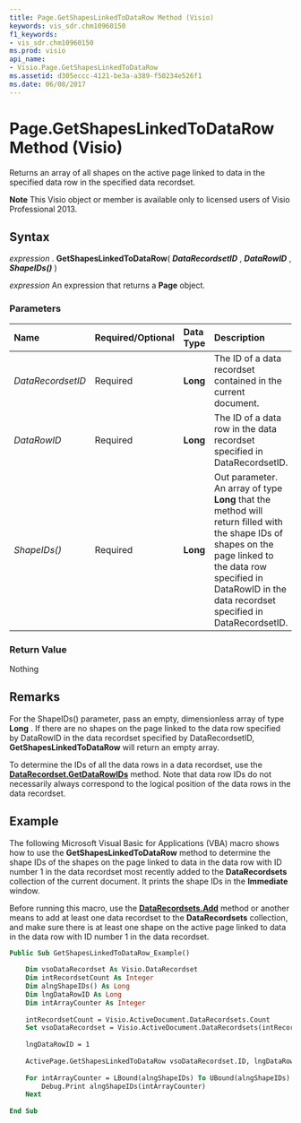 ```yaml
---
title: Page.GetShapesLinkedToDataRow Method (Visio)
keywords: vis_sdr.chm10960150
f1_keywords:
- vis_sdr.chm10960150
ms.prod: visio
api_name:
- Visio.Page.GetShapesLinkedToDataRow
ms.assetid: d305eccc-4121-be3a-a389-f50234e526f1
ms.date: 06/08/2017
---
```



# Page.GetShapesLinkedToDataRow Method (Visio)

Returns an array of all shapes on the active page linked to data in the specified data row in the specified data recordset.


 **Note**  This Visio object or member is available only to licensed users of Visio Professional 2013.


## Syntax

 _expression_ . **GetShapesLinkedToDataRow**( **_DataRecordsetID_** , **_DataRowID_** , **_ShapeIDs()_** )

 _expression_ An expression that returns a **Page** object.


### Parameters



|**Name**|**Required/Optional**|**Data Type**|**Description**|
|:-----|:-----|:-----|:-----|
| _DataRecordsetID_|Required| **Long**|The ID of a data recordset contained in the current document.|
| _DataRowID_|Required| **Long**|The ID of a data row in the data recordset specified in DataRecordsetID.|
| _ShapeIDs()_|Required| **Long**|Out parameter. An array of type  **Long** that the method will return filled with the shape IDs of shapes on the page linked to the data row specified in DataRowID in the data recordset specified in DataRecordsetID.|

### Return Value

Nothing


## Remarks

For the ShapeIDs() parameter, pass an empty, dimensionless array of type  **Long** . If there are no shapes on the page linked to the data row specified by DataRowID in the data recordset specified by DataRecordsetID, **GetShapesLinkedToDataRow** will return an empty array.

To determine the IDs of all the data rows in a data recordset, use the  **[DataRecordset.GetDataRowIDs](Visio.DataRecordset.GetDataRowIDs.md)** method. Note that data row IDs do not necessarily always correspond to the logical position of the data rows in the data recordset.


## Example

The following Microsoft Visual Basic for Applications (VBA) macro shows how to use the  **GetShapesLinkedToDataRow** method to determine the shape IDs of the shapes on the page linked to data in the data row with ID number 1 in the data recordset most recently added to the **DataRecordsets** collection of the current document. It prints the shape IDs in the **Immediate** window.

Before running this macro, use the  **[DataRecordsets.Add](Visio.DataRecordsets.Add.md)** method or another means to add at least one data recordset to the **DataRecordsets** collection, and make sure there is at least one shape on the active page linked to data in the data row with ID number 1 in the data recordset.




```vb
Public Sub GetShapesLinkedToDataRow_Example() 
 
    Dim vsoDataRecordset As Visio.DataRecordset 
    Dim intRecordsetCount As Integer 
    Dim alngShapeIDs() As Long 
    Dim lngDataRowID As Long 
    Dim intArrayCounter As Integer 
     
    intRecordsetCount = Visio.ActiveDocument.DataRecordsets.Count 
    Set vsoDataRecordset = Visio.ActiveDocument.DataRecordsets(intRecordsetCount) 
     
    lngDataRowID = 1 
     
    ActivePage.GetShapesLinkedToDataRow vsoDataRecordset.ID, lngDataRowID, alngShapeIDs 
     
    For intArrayCounter = LBound(alngShapeIDs) To UBound(alngShapeIDs) 
        Debug.Print alngShapeIDs(intArrayCounter) 
    Next 
     
End Sub
```



